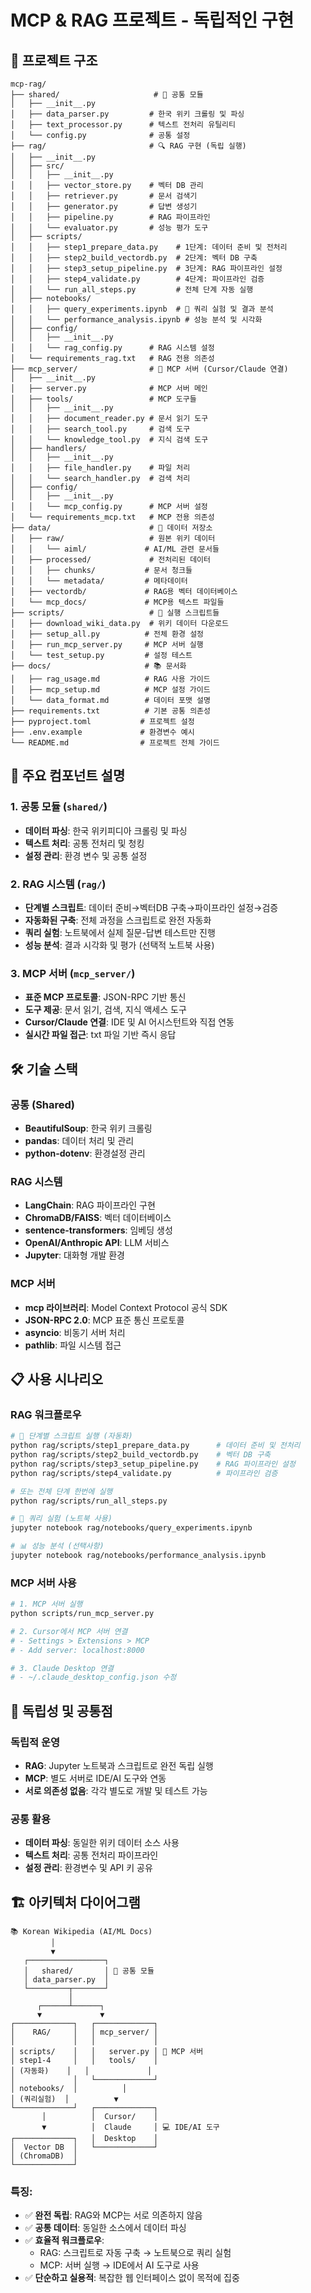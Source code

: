 # MCP & RAG 프로젝트 - 독립적인 구현

## 📂 프로젝트 구조

```
mcp-rag/
├── shared/                     # 🔄 공통 모듈
│   ├── __init__.py
│   ├── data_parser.py         # 한국 위키 크롤링 및 파싱
│   ├── text_processor.py      # 텍스트 전처리 유틸리티
│   └── config.py              # 공통 설정
├── rag/                       # 🔍 RAG 구현 (독립 실행)
│   ├── __init__.py
│   ├── src/
│   │   ├── __init__.py
│   │   ├── vector_store.py    # 벡터 DB 관리
│   │   ├── retriever.py       # 문서 검색기
│   │   ├── generator.py       # 답변 생성기
│   │   ├── pipeline.py        # RAG 파이프라인
│   │   └── evaluator.py       # 성능 평가 도구
│   ├── scripts/
│   │   ├── step1_prepare_data.py    # 1단계: 데이터 준비 및 전처리
│   │   ├── step2_build_vectordb.py  # 2단계: 벡터 DB 구축
│   │   ├── step3_setup_pipeline.py  # 3단계: RAG 파이프라인 설정
│   │   ├── step4_validate.py        # 4단계: 파이프라인 검증
│   │   └── run_all_steps.py         # 전체 단계 자동 실행
│   ├── notebooks/
│   │   ├── query_experiments.ipynb  # 🎯 쿼리 실험 및 결과 분석
│   │   └── performance_analysis.ipynb # 성능 분석 및 시각화
│   ├── config/
│   │   ├── __init__.py
│   │   └── rag_config.py      # RAG 시스템 설정
│   └── requirements_rag.txt   # RAG 전용 의존성
├── mcp_server/                # 🔌 MCP 서버 (Cursor/Claude 연결)
│   ├── __init__.py
│   ├── server.py              # MCP 서버 메인
│   ├── tools/                 # MCP 도구들
│   │   ├── __init__.py
│   │   ├── document_reader.py # 문서 읽기 도구
│   │   ├── search_tool.py     # 검색 도구
│   │   └── knowledge_tool.py  # 지식 검색 도구
│   ├── handlers/
│   │   ├── __init__.py
│   │   ├── file_handler.py    # 파일 처리
│   │   └── search_handler.py  # 검색 처리
│   ├── config/
│   │   ├── __init__.py
│   │   └── mcp_config.py      # MCP 서버 설정
│   └── requirements_mcp.txt   # MCP 전용 의존성
├── data/                      # 📁 데이터 저장소
│   ├── raw/                   # 원본 위키 데이터
│   │   └── aiml/             # AI/ML 관련 문서들
│   ├── processed/             # 전처리된 데이터
│   │   ├── chunks/           # 문서 청크들
│   │   └── metadata/         # 메타데이터
│   ├── vectordb/             # RAG용 벡터 데이터베이스
│   └── mcp_docs/             # MCP용 텍스트 파일들
├── scripts/                   # 🚀 실행 스크립트들
│   ├── download_wiki_data.py  # 위키 데이터 다운로드
│   ├── setup_all.py          # 전체 환경 설정
│   ├── run_mcp_server.py     # MCP 서버 실행
│   └── test_setup.py         # 설정 테스트
├── docs/                     # 📚 문서화
│   ├── rag_usage.md          # RAG 사용 가이드
│   ├── mcp_setup.md          # MCP 설정 가이드
│   └── data_format.md        # 데이터 포맷 설명
├── requirements.txt          # 기본 공통 의존성
├── pyproject.toml           # 프로젝트 설정
├── .env.example             # 환경변수 예시
└── README.md                # 프로젝트 전체 가이드
```

## 🔧 주요 컴포넌트 설명

### 1. 공통 모듈 (`shared/`)
- **데이터 파싱**: 한국 위키피디아 크롤링 및 파싱
- **텍스트 처리**: 공통 전처리 및 청킹
- **설정 관리**: 환경 변수 및 공통 설정

### 2. RAG 시스템 (`rag/`)
- **단계별 스크립트**: 데이터 준비→벡터DB 구축→파이프라인 설정→검증
- **자동화된 구축**: 전체 과정을 스크립트로 완전 자동화
- **쿼리 실험**: 노트북에서 실제 질문-답변 테스트만 진행
- **성능 분석**: 결과 시각화 및 평가 (선택적 노트북 사용)

### 3. MCP 서버 (`mcp_server/`)
- **표준 MCP 프로토콜**: JSON-RPC 기반 통신
- **도구 제공**: 문서 읽기, 검색, 지식 액세스 도구
- **Cursor/Claude 연결**: IDE 및 AI 어시스턴트와 직접 연동
- **실시간 파일 접근**: txt 파일 기반 즉시 응답

## 🛠️ 기술 스택

### 공통 (Shared)
- **BeautifulSoup**: 한국 위키 크롤링
- **pandas**: 데이터 처리 및 관리
- **python-dotenv**: 환경설정 관리

### RAG 시스템
- **LangChain**: RAG 파이프라인 구현
- **ChromaDB/FAISS**: 벡터 데이터베이스
- **sentence-transformers**: 임베딩 생성
- **OpenAI/Anthropic API**: LLM 서비스
- **Jupyter**: 대화형 개발 환경

### MCP 서버
- **mcp 라이브러리**: Model Context Protocol 공식 SDK
- **JSON-RPC 2.0**: MCP 표준 통신 프로토콜
- **asyncio**: 비동기 서버 처리
- **pathlib**: 파일 시스템 접근

## 📋 사용 시나리오

### RAG 워크플로우
```bash
# 🔧 단계별 스크립트 실행 (자동화)
python rag/scripts/step1_prepare_data.py      # 데이터 준비 및 전처리
python rag/scripts/step2_build_vectordb.py    # 벡터 DB 구축  
python rag/scripts/step3_setup_pipeline.py    # RAG 파이프라인 설정
python rag/scripts/step4_validate.py          # 파이프라인 검증

# 또는 전체 단계 한번에 실행
python rag/scripts/run_all_steps.py

# 🎯 쿼리 실험 (노트북 사용)
jupyter notebook rag/notebooks/query_experiments.ipynb

# 📊 성능 분석 (선택사항)
jupyter notebook rag/notebooks/performance_analysis.ipynb
```

### MCP 서버 사용
```bash
# 1. MCP 서버 실행
python scripts/run_mcp_server.py

# 2. Cursor에서 MCP 서버 연결
# - Settings > Extensions > MCP
# - Add server: localhost:8000

# 3. Claude Desktop 연결
# - ~/.claude_desktop_config.json 수정
```

## 🎯 독립성 및 공통점

### 독립적 운영
- **RAG**: Jupyter 노트북과 스크립트로 완전 독립 실행
- **MCP**: 별도 서버로 IDE/AI 도구와 연동
- **서로 의존성 없음**: 각각 별도로 개발 및 테스트 가능

### 공통 활용
- **데이터 파싱**: 동일한 위키 데이터 소스 사용
- **텍스트 처리**: 공통 전처리 파이프라인
- **설정 관리**: 환경변수 및 API 키 공유

## 🏗️ 아키텍처 다이어그램

```
📚 Korean Wikipedia (AI/ML Docs)
         │
         ▼
   ┌─────────────────┐
   │   shared/       │ 🔄 공통 모듈
   │ data_parser.py  │
   └─────────┬───────┘
             │
      ┌──────┴──────┐
      ▼             ▼
┌─────────────┐   ┌─────────────┐
│    RAG/     │   │ mcp_server/ │
│             │   │             │
│ scripts/    │   │   server.py │ 🔌 MCP 서버  
│ step1-4     │   │   tools/    │
│ (자동화)    │   │             │
│             │   └─────────────┘
│ notebooks/  │          │
│ (쿼리실험)  │          ▼
└─────────────┘   ┌─────────────┐
       │          │  Cursor/    │
       ▼          │  Claude     │ 💻 IDE/AI 도구
┌─────────────┐   │  Desktop    │
│  Vector DB  │   └─────────────┘
│ (ChromaDB)  │
└─────────────┘
```

### 특징:
- ✅ **완전 독립**: RAG와 MCP는 서로 의존하지 않음
- ✅ **공통 데이터**: 동일한 소스에서 데이터 파싱
- ✅ **효율적 워크플로우**: 
  - RAG: 스크립트로 자동 구축 → 노트북으로 쿼리 실험
  - MCP: 서버 실행 → IDE에서 AI 도구로 사용
- ✅ **단순하고 실용적**: 복잡한 웹 인터페이스 없이 목적에 집중 